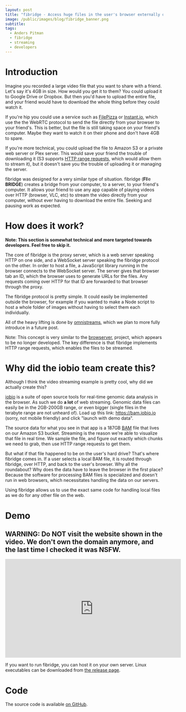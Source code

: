 ```yaml
---
layout: post
title: "fibridge - Access huge files in the user's browser externally over HTTP"
image: /public/images/blog/fibridge_banner.png
subtitle:
tags:
  - Anders Pitman
  - fibridge
  - streaming
  - developers
---
```


# Introduction

Imagine you recorded a large video file that you want to share with a friend.
Let's say it's 4GB in size. How would you get it to them? You could upload it
to Google Drive or Dropbox. But then you'd have to upload the entire file, and
your friend would have to download the whole thing before they could watch it.

If you're hip you could use a service such as
<a href='https://file.pizza/' target='_blank'>FilePizza</a> or
<a href='https://instant.io/' target='_blank'>Instant.io</a>, which use the
the WebRTC protocol to send the file directly from your browser to your
friend's. This is better, but the file is still taking space on your friend's
computer. Maybe they want to watch it on their phone and don't have 4GB to
spare.

If you're more technical, you could upload the file to Amazon S3 or a private
web server or Plex server. This would save your friend the trouble of
downloading it (S3 supports
<a href='https://developer.mozilla.org/en-US/docs/Web/HTTP/Range_requests' target='_blank'>HTTP range requests</a>,
which would allow them to stream it), but it doesn't save you the trouble of
uploading it or managing the server.

fibridge was designed for a very similar type of situation. fibridge
(**FI**le **BRIDGE**) creates a bridge from your computer, to a server, to your friend's
computer. It allows your friend to use any app capable of playing videos
over HTTP (browser, VLC, etc) to stream the video directly from your computer,
without ever having to download the entire file. Seeking and pausing work
as expected.

# How does it work?

**Note: This section is somewhat technical and more targeted towards
developers. Feel free to skip it.**

The core of fibridge is the proxy server, which is a web server speaking HTTP on
one side, and a WebSocket server speaking the fibridge protocol on the other.
In order to host a file, a JavaScript library running in the browser connects
to the WebSocket server. The server gives that browser tab an ID, which the
browser uses to generate URLs for the files.  Any requests coming over HTTP for
that ID are forwarded to that browser through the proxy.

The fibridge protocol is pretty simple. It could easily be implemented outside
the browser, for example if you wanted to make a Node script to host a
whole folder of images without having to select them each individually.

All of the heavy lifting is done by
<a href='https://github.com/omnistreams/omnistreams-spec' target='_blank'>omnistreams</a>,
which we plan to more fully introduce in a future post. 

Note: This concept is very similar to the
<a href='https://github.com/jed/browserver-node' target='_blank'>browserver</a>,
project, which appears to be no longer developed. The key difference is that
fibridge implements HTTP range requests, which enables the files to be
streamed.

# Why did the iobio team create this?

Although I think the video streaming example is pretty cool, why did we
actually create this?

<a href='http://iobio.io' target='_blank'>iobio</a> is a suite of open source
tools for real-time genomic data analysis in the browser.  As such we do **a
lot** of web streaming. Genomic data files can easily be in the 2GB-200GB
range, or even bigger (single files in the terabyte range are not unheard of).
Load up this link:
<a href='https://bam.iobio.io' target='_blank'>https://bam.iobio.io</a>
(sorry, not mobile friendly) and click "launch with demo data".

The source data for what you see in that app is a 187GB
<a href='https://samtools.github.io/hts-specs/SAMv1.pdf' target='_blank'>BAM</a>
file that lives on our Amazon S3 bucket. Streaming is the reason we're able to
visualize that file in real time. We sample the file, and figure out exactly
which chunks we need to grab, then use HTTP range requests to get them.

But what if that file happened to be on the
user's hard drive? That's where fibridge comes in. If a user selects a local
BAM file, it is routed through fibridge, over HTTP, and back to the user's
browser. Why all the roundabout? Why does the data have to leave the browser in
the first place? Because the software for processing BAM files is specialized
and doesn't run in web browsers, which necessitates handling the data on our
servers.

Using fibridge allows us to use the exact same code for handling local files
as we do for any other file on the web.

# Demo
## WARNING: Do NOT visit the website shown in the video. We don't own the domain anymore, and the last time I checked it was NSFW.

<iframe width="560" height="315" src="https://www.youtube.com/embed/vUOJfSfncxQ" frameborder="0" allow="accelerometer; autoplay; encrypted-media; gyroscope; picture-in-picture" allowfullscreen></iframe>

If you want to run fibridge, you can host it on your own server. Linux
executables can be downloaded from
<a href='https://github.com/anderspitman/fibridge-proxy-rs/releases' target='_blank'>the release page</a>.


# Code

The source code is available
<a href='https://github.com/anderspitman/fibridge-proxy-rs' target='_blank'>on GitHub</a>.
